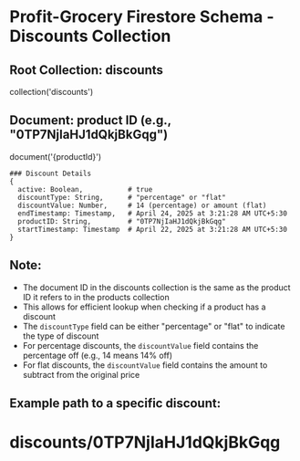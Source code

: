 # Profit-Grocery Firestore Schema - Discounts Collection

## Root Collection: discounts
collection('discounts')

  ## Document: product ID (e.g., "0TP7NjIaHJ1dQkjBkGqg")
  document('{productId}')

    ### Discount Details
    {
      active: Boolean,           # true
      discountType: String,      # "percentage" or "flat"
      discountValue: Number,     # 14 (percentage) or amount (flat)
      endTimestamp: Timestamp,   # April 24, 2025 at 3:21:28 AM UTC+5:30
      productID: String,         # "0TP7NjIaHJ1dQkjBkGqg"
      startTimestamp: Timestamp  # April 22, 2025 at 3:21:28 AM UTC+5:30
    }

## Note:
- The document ID in the discounts collection is the same as the product ID it refers to in the products collection
- This allows for efficient lookup when checking if a product has a discount
- The `discountType` field can be either "percentage" or "flat" to indicate the type of discount
- For percentage discounts, the `discountValue` field contains the percentage off (e.g., 14 means 14% off)
- For flat discounts, the `discountValue` field contains the amount to subtract from the original price

## Example path to a specific discount:
# discounts/0TP7NjIaHJ1dQkjBkGqg